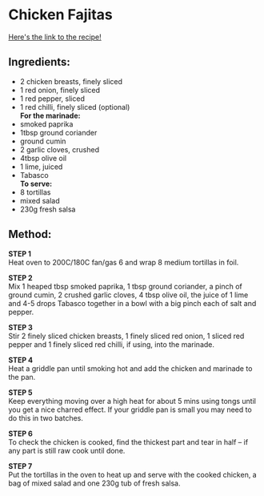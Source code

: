 # **Chicken Fajitas**

[Here's the link to the recipe!](https://www.bbcgoodfood.com/recipes/easy-chicken-fajitas)
## **Ingredients:**
* 2 chicken breasts, finely sliced
* 1 red onion, finely sliced
* 1 red pepper, sliced
* 1 red chilli, finely sliced (optional)  
**For the marinade:**  
* smoked paprika
* 1tbsp ground coriander
* ground cumin
* 2 garlic cloves, crushed
* 4tbsp olive oil
* 1 lime, juiced
* Tabasco  
**To serve:**
* 8 tortillas
* mixed salad
* 230g fresh salsa

## **Method:**  
**STEP 1**  
Heat oven to 200C/180C fan/gas 6 and wrap 8 medium tortillas in foil.

**STEP 2**  
Mix 1 heaped tbsp smoked paprika, 1 tbsp ground coriander, a pinch of ground cumin, 2 crushed garlic cloves, 4 tbsp olive oil, the juice of 1 lime and 4-5 drops Tabasco together in a bowl with a big pinch each of salt and pepper.

**STEP 3**  
Stir 2 finely sliced chicken breasts, 1 finely sliced red onion, 1 sliced red pepper and 1 finely sliced red chilli, if using, into the marinade.

**STEP 4**  
Heat a griddle pan until smoking hot and add the chicken and marinade to the pan.

**STEP 5**  
Keep everything moving over a high heat for about 5 mins using tongs until you get a nice charred effect. If your griddle pan is small you may need to do this in two batches.

**STEP 6**  
To check the chicken is cooked, find the thickest part and tear in half – if any part is still raw cook until done.

**STEP 7**  
Put the tortillas in the oven to heat up and serve with the cooked chicken, a bag of mixed salad and one 230g tub of fresh salsa.